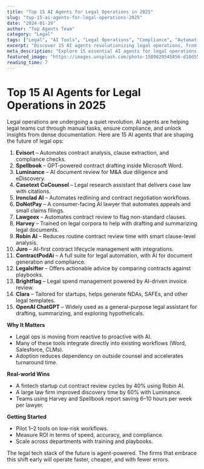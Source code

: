 ```yaml
---
title: "Top 15 AI Agents for Legal Operations in 2025"
slug: "top-15-ai-agents-for-legal-operations-2025"
date: "2024-01-29"
author: "Top Agents Team"
category: "Legal"
tags: ["Legal", "AI Tools", "Legal Operations", "Compliance", "Automation", "Contract Management"]
excerpt: "Discover 15 AI agents revolutionizing legal operations, from contract analysis to compliance checks and document review."
meta_description: "Explore 15 essential AI agents for legal operations including Evisort, Spellbook, Luminance, and more tools transforming legal workflows."
featured_image: "https://images.unsplash.com/photo-1589829545856-d10d557cf95f?w=800"
reading_time: 7
---
```


# Top 15 AI Agents for Legal Operations in 2025

Legal operations are undergoing a quiet revolution. AI agents are helping legal teams cut through manual tasks, ensure compliance, and unlock insights from dense documentation. Here are 15 AI agents that are shaping the future of legal ops:

1. **Evisort** – Automates contract analysis, clause extraction, and compliance checks.
2. **Spellbook** – GPT-powered contract drafting inside Microsoft Word.
3. **Luminance** – AI document review for M&A due diligence and eDiscovery.
4. **Casetext CoCounsel** – Legal research assistant that delivers case law with citations.
5. **Ironclad AI** – Automates redlining and contract negotiation workflows.
6. **DoNotPay** – A consumer-facing AI lawyer that automates appeals and small claims filings.
7. **Lawgeex** – Automates contract review to flag non-standard clauses.
8. **Harvey** – Trained on legal corpora to help with drafting and summarizing legal documents.
9. **Robin AI** – Reduces routine contract review time with smart clause-level analysis.
10. **Juro** – AI-first contract lifecycle management with integrations.
11. **ContractPodAi** – A full suite for legal automation, with AI for document generation and compliance.
12. **Legalsifter** – Offers actionable advice by comparing contracts against playbooks.
13. **Brightflag** – Legal spend management powered by AI-driven invoice review.
14. **Clara** – Tailored for startups, helps generate NDAs, SAFEs, and other legal templates.
15. **OpenAI ChatGPT** – Widely used as a general-purpose legal assistant for drafting, summarizing, and exploring hypotheticals.

**Why It Matters**

- Legal ops is moving from reactive to proactive with AI.
- Many of these tools integrate directly into existing workflows (Word, Salesforce, CLMs).
- Adoption reduces dependency on outside counsel and accelerates turnaround time.

**Real-world Wins**

- A fintech startup cut contract review cycles by 40% using Robin AI.
- A large law firm improved discovery time by 60% with Luminance.
- Teams using Harvey and Spellbook report saving 6–10 hours per week per lawyer.

**Getting Started**

- Pilot 1–2 tools on low-risk workflows.
- Measure ROI in terms of speed, accuracy, and compliance.
- Scale across departments with training and playbooks.

The legal tech stack of the future is agent-powered. The firms that embrace this shift early will operate faster, cheaper, and with fewer errors.
